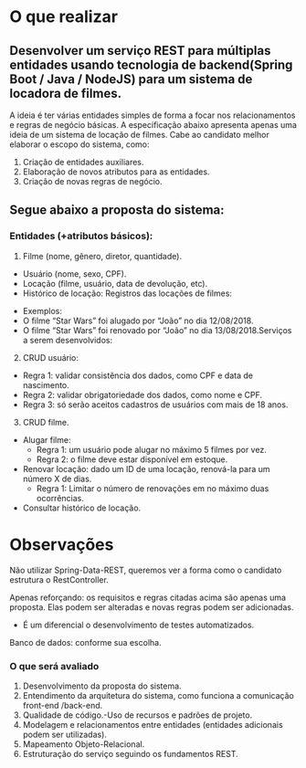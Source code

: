 # O que realizar
## Desenvolver um serviço REST para múltiplas entidades usando tecnologia de backend(Spring Boot / Java / NodeJS) para um sistema de locadora de filmes.
A ideia é ter várias entidades simples de forma a focar nos relacionamentos e regras de negócio básicas.
A especificação abaixo apresenta apenas uma ideia de um sistema de locação de filmes.
Cabe ao candidato melhor elaborar o escopo do sistema, como:

1.  Criação de entidades auxiliares.
2.  Elaboração de novos atributos para as entidades.
3.  Criação de novas regras de negócio.

## Segue abaixo a proposta do sistema:

### Entidades (+atributos básicos):
1.  Filme (nome, gênero, diretor, quantidade).
  * Usuário (nome, sexo, CPF).
  * Locação (filme, usuário, data de devolução, etc).
  * Histórico de locação: Registros das locações de filmes:

- Exemplos:
- O filme “Star Wars” foi alugado por “João” no dia 12/08/2018.
- O filme “Star Wars” foi renovado por “João” no dia 13/08/2018.Serviços a serem desenvolvidos:

2.  CRUD usuário:
  * Regra 1: validar consistência dos dados, como CPF e data de nascimento.
  * Regra 2: validar obrigatoriedade dos dados, como nome e CPF.
  * Regra 3: só serão aceitos cadastros de usuários com mais de 18 anos.
  
3.  CRUD filme.
  * Alugar filme:
    - Regra 1: um usuário pode alugar no máximo 5 filmes por vez.
    - Regra 2: o filme deve estar disponível em estoque.
  * Renovar locação: dado um ID de uma locação, renová-la para um número X de dias.
    - Regra 1: Limitar o número de renovações em no máximo duas ocorrências.
  * Consultar histórico de locação.
  
 #  Observações
Não utilizar Spring-Data-REST, queremos ver a forma como o candidato estrutura o RestController.

Apenas reforçando: os requisitos e regras citadas acima são apenas uma proposta.
Elas podem ser alteradas e novas regras podem ser adicionadas.

* É um diferencial o desenvolvimento de testes automatizados.

Banco de dados: conforme sua escolha.

### O que será avaliado
1.  Desenvolvimento da proposta do sistema.
2.  Entendimento da arquitetura do sistema, como funciona a comunicação front-end /back-end.
3.  Qualidade de código.-Uso de recursos e padrões de projeto.
4.  Modelagem e relacionamentos entre entidades (entidades adicionais podem ser utilizadas).
5.  Mapeamento Objeto-Relacional.
6.  Estruturação do serviço seguindo os fundamentos REST.

